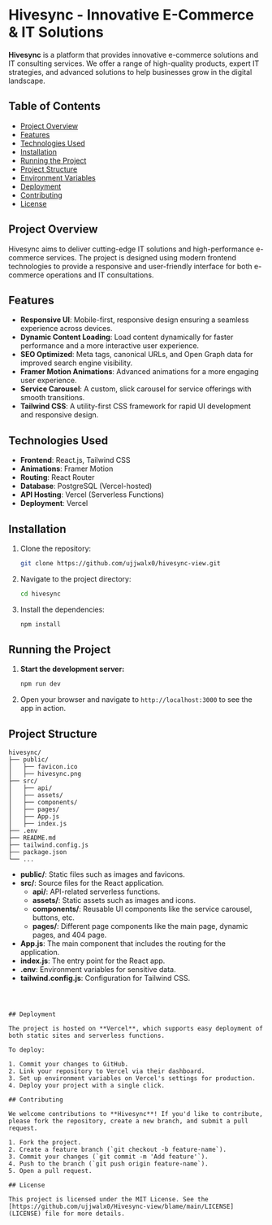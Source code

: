 

# Hivesync - Innovative E-Commerce & IT Solutions

**Hivesync** is a platform that provides innovative e-commerce solutions and IT consulting services. We offer a range of high-quality products, expert IT strategies, and advanced solutions to help businesses grow in the digital landscape.

## Table of Contents

- [Project Overview](#project-overview)
- [Features](#features)
- [Technologies Used](#technologies-used)
- [Installation](#installation)
- [Running the Project](#running-the-project)
- [Project Structure](#project-structure)
- [Environment Variables](#environment-variables)
- [Deployment](#deployment)
- [Contributing](#contributing)
- [License](#license)

## Project Overview

Hivesync aims to deliver cutting-edge IT solutions and high-performance e-commerce services. The project is designed using modern frontend technologies to provide a responsive and user-friendly interface for both e-commerce operations and IT consultations.

## Features

- **Responsive UI**: Mobile-first, responsive design ensuring a seamless experience across devices.
- **Dynamic Content Loading**: Load content dynamically for faster performance and a more interactive user experience.
- **SEO Optimized**: Meta tags, canonical URLs, and Open Graph data for improved search engine visibility.
- **Framer Motion Animations**: Advanced animations for a more engaging user experience.
- **Service Carousel**: A custom, slick carousel for service offerings with smooth transitions.
- **Tailwind CSS**: A utility-first CSS framework for rapid UI development and responsive design.

## Technologies Used

- **Frontend**: React.js, Tailwind CSS
- **Animations**: Framer Motion
- **Routing**: React Router
- **Database**: PostgreSQL (Vercel-hosted)
- **API Hosting**: Vercel (Serverless Functions)
- **Deployment**: Vercel

## Installation

1. Clone the repository:

   ```bash
   git clone https://github.com/ujjwalx0/hivesync-view.git
   ```

2. Navigate to the project directory:

   ```bash
   cd hivesync
   ```

3. Install the dependencies:

   ```bash
   npm install
   ```

## Running the Project

1. **Start the development server:**

   ```bash
   npm run dev
   ```

2. Open your browser and navigate to `http://localhost:3000` to see the app in action.

## Project Structure

```plaintext
hivesync/
├── public/
│   ├── favicon.ico
│   ├── hivesync.png
├── src/
│   ├── api/
│   ├── assets/
│   ├── components/
│   ├── pages/
│   ├── App.js
│   ├── index.js
├── .env
├── README.md
├── tailwind.config.js
├── package.json
└── ...
```

- **public/**: Static files such as images and favicons.
- **src/**: Source files for the React application.
  - **api/**: API-related serverless functions.
  - **assets/**: Static assets such as images and icons.
  - **components/**: Reusable UI components like the service carousel, buttons, etc.
  - **pages/**: Different page components like the main page, dynamic pages, and 404 page.
- **App.js**: The main component that includes the routing for the application.
- **index.js**: The entry point for the React app.
- **.env**: Environment variables for sensitive data.
- **tailwind.config.js**: Configuration for Tailwind CSS.




```



## Deployment

The project is hosted on **Vercel**, which supports easy deployment of both static sites and serverless functions.

To deploy:

1. Commit your changes to GitHub.
2. Link your repository to Vercel via their dashboard.
3. Set up environment variables on Vercel's settings for production.
4. Deploy your project with a single click.

## Contributing

We welcome contributions to **Hivesync**! If you'd like to contribute, please fork the repository, create a new branch, and submit a pull request.

1. Fork the project.
2. Create a feature branch (`git checkout -b feature-name`).
3. Commit your changes (`git commit -m 'Add feature'`).
4. Push to the branch (`git push origin feature-name`).
5. Open a pull request.

## License

This project is licensed under the MIT License. See the [https://github.com/ujjwalx0/Hivesync-view/blame/main/LICENSE](LICENSE) file for more details.

